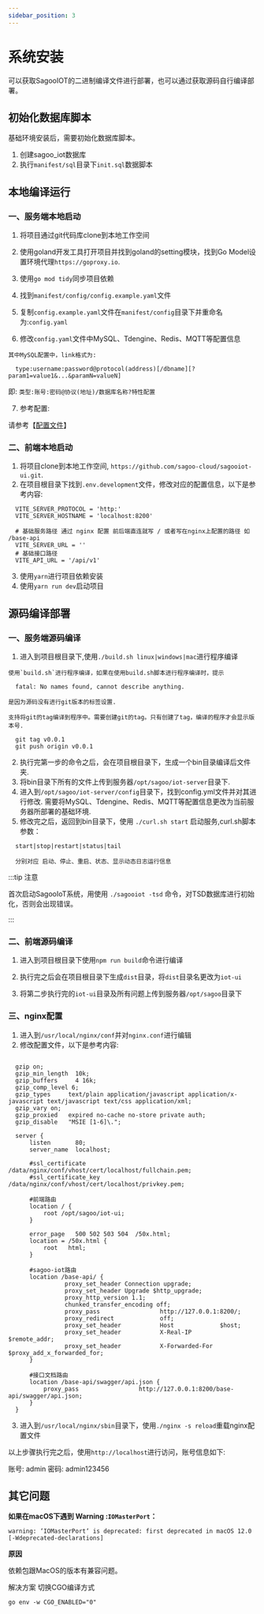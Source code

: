 ```yaml
---
sidebar_position: 3
---
```

# 系统安装

可以获取SagooIOT的二进制编译文件进行部署，也可以通过获取源码自行编译部署。

## 初始化数据库脚本

基础环境安装后，需要初始化数据库脚本。

1. 创建sagoo_iot数据库
2. 执行`manifest/sql`目录下`init.sql`数据脚本

## 本地编译运行

 ### 一、服务端本地启动

   1. 将项目通过git代码库clone到本地工作空间

   2. 使用goland开发工具打开项目并找到goland的setting模块，找到Go Model设置环境代理`https://goproxy.io`.

   3. 使用`go mod tidy`同步项目依赖

   4. 找到`manifest/config/config.example.yaml`文件

   5. 复制`config.example.yaml`文件在`manifest/config`目录下并重命名为:`config.yaml`

   6. 修改`config.yaml`文件中MySQL、Tdengine、Redis、MQTT等配置信息

    其中MySQL配置中，link格式为: 

  ```shell
    type:username:password@protocol(address)[/dbname][?param1=value1&...&paramN=valueN]
  ```
      
  即:
    `类型:账号:密码@协议(地址)/数据库名称?特性配置`

   7. 参考配置:

请参考【[配置文件](config.md)】
    
### 二、前端本地启动

  1. 将项目clone到本地工作空间, `https://github.com/sagoo-cloud/sagooiot-ui.git`.
  2. 在项目根目录下找到`.env.development`文件，修改对应的配置信息，以下是参考内容:

  ```shell
    VITE_SERVER_PROTOCOL = 'http:'
    VITE_SERVER_HOSTNAME = 'localhost:8200'

    # 基础服务路径 通过 nginx 配置 前后端直连就写 / 或者写在nginx上配置的路径 如 /base-api
    VITE_SERVER_URL = ''
    # 基础接口路径
    VITE_API_URL = '/api/v1'
  ```

  3. 使用`yarn`进行项目依赖安装
  4. 使用`yarn run dev`启动项目

## 源码编译部署

### 一、服务端源码编译

  1. 进入到项目根目录下,使用`./build.sh linux|windows|mac`进行程序编译

    使用`build.sh`进行程序编译，如果在使用build.sh脚本进行程序编译时，提示

  ```shell
    fatal: No names found, cannot describe anything.
  ```

    是因为源码没有进行git版本的标签设置.

    支持将git的tag编译到程序中。需要创建git的tag。只有创建了tag，编译的程序才会显示版本号.

  ```shell
    git tag v0.0.1
    git push origin v0.0.1
  ```

  2. 执行完第一步的命令之后，会在项目根目录下，生成一个bin目录编译后文件夹.
  3. 将bin目录下所有的文件上传到服务器`/opt/sagoo/iot-server`目录下.
  4. 进入到`/opt/sagoo/iot-server/config`目录下，找到config.yml文件并对其进行修改.
    需要将MySQL、Tdengine、Redis、MQTT等配置信息更改为当前服务器所部署的基础环境.
  5. 修改完之后，返回到bin目录下，使用 `./curl.sh start` 启动服务,curl.sh脚本参数：

  ```shell
    start|stop|restart|status|tail
  ```

      分别对应 启动、停止、重启、状态、显示动态日志运行信息

:::tip 注意

首次启动SagooIoT系统，用使用 `./sagooiot -tsd` 命令，对TSD数据库进行初始化，否则会出现错误。

:::


###  二、前端源码编译

  1. 进入到项目根目录下使用`npm run build`命令进行编译

  2. 执行完之后会在项目根目录下生成`dist`目录，将`dist`目录名更改为`iot-ui`

  3. 将第二步执行完的`iot-ui`目录及所有问题上传到服务器`/opt/sagoo`目录下

### 三、nginx配置

  1. 进入到`/usr/local/nginx/conf`并对`nginx.conf`进行编辑
  2. 修改配置文件，以下是参考内容:

  ```nginx
  
    gzip on;
    gzip_min_length  10k;
    gzip_buffers     4 16k;
    gzip_comp_level 6;
    gzip_types     text/plain application/javascript application/x-javascript text/javascript text/css application/xml;
    gzip_vary on;
    gzip_proxied   expired no-cache no-store private auth;
    gzip_disable   "MSIE [1-6]\.";

    server {
        listen       80;
        server_name  localhost;
        
        #ssl_certificate /data/nginx/conf/vhost/cert/localhost/fullchain.pem;     
        #ssl_certificate_key /data/nginx/conf/vhost/cert/localhost/privkey.pem;

        #前端路由
        location / {
            root /opt/sagoo/iot-ui;
        }
        
        error_page   500 502 503 504  /50x.html;
        location = /50x.html {
            root   html;
        }
      
        #sagoo-iot路由
        location /base-api/ {
                  proxy_set_header Connection upgrade; 
                  proxy_set_header Upgrade $http_upgrade;
                  proxy_http_version 1.1; 
                  chunked_transfer_encoding off; 
                  proxy_pass                 http://127.0.0.1:8200/;
                  proxy_redirect             off;
                  proxy_set_header           Host             $host;
                  proxy_set_header           X-Real-IP        $remote_addr;
                  proxy_set_header           X-Forwarded-For  $proxy_add_x_forwarded_for;
        }
    
        #接口文档路由
        location /base-api/swagger/api.json {
            proxy_pass                 http://127.0.0.1:8200/base-api/swagger/api.json;
        }
    }
  ```

  3. 进入到`/usr/local/nginx/sbin`目录下，使用`./nginx -s reload`重载nginx配置文件

以上步骤执行完之后，使用`http://localhost`进行访问，账号信息如下:
  
  账号: admin
  密码: admin123456

## 其它问题

**如果在macOS下遇到 Warning :`IOMasterPort`：**

```
warning: ‘IOMasterPort‘ is deprecated: first deprecated in macOS 12.0 [-Wdeprecated-declarations]
```
**原因**

依赖包跟MacOS的版本有兼容问题。

解决方案
切换CGO编译方式

```
go env -w CGO_ENABLED="0"
```
